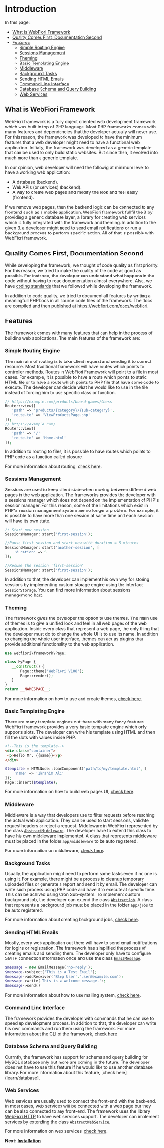 # Introduction

<meta name="description" content="What is WebFiori Framework? Why I should be using it? What is the deference between this framework and any other existing one?">

In this page:
* [What is WebFiori Framework](#what-is-webFiori-framework)
* [Quality Comes First, Documentation Second](#quality-comes-first-documentation-second)
* [Features](#features)
  * [Simple Routing Engine](#simple-routing-engine)
  * [Sessions Management](#sessions-management)
  * [Theming](#theming)
  * [Basic Templating Engine](#basic-templating-engine)
  * [Middleware](#middleware)
  * [Background Tasks](#background-tasks)
  * [Sending HTML Emails](#sending-html-emails)
  * [Command Line Interface](#command-line-interface)
  * [Database Schema and Query Building](#database-schema-and-query-building)
  * [Web Services](#web-services)

## What is WebFiori Framework

WebFiori framework is a fully object oriented web development framework which was built in top of PHP language. Most PHP frameworks comes with many features and dependencies that the developer actually will never use. For this reason, the framework was developed to have the minimum features that a web developer might need to have a functional web application. Initially, the framework was developed as a generic template that can be used to only build static websites. But since then, it evolved into much more than a generic template.

In our opinion, web developer will need the followig at minimum level to have a working web application:
* A database (backend).
* Web APIs (or services) (backend).
* A way to create web pages and modify the look and feel easly (frontend).

If we remove web pages, then the backend logic can be connected to any frontend such as a mobile application. WebFiori framework fullfil the 3 by providing a generic database layer, a library for creating web services which is fully integrated with the framework and theming. In addition to the given 3, a developer might need to send email notifications or run a background process to perform specific action. All of that is possible with WebFiori framework.

## Quality Comes First, Documentation Second

While developing the framework, we thought of code quality as first priority. For this reason, we tried to make the quality of the code as good as possible. For instance, the developer can understand what happens in the code without having to read documentation almost everywhere. Also, we have [coding standards](learn/coding-standards) that we followed while developing the framework.

In addition to code quality, we tried to document all features by writing a meaningfull PHPDocs in all source code files of the framework. The docs are compiled and then published at https://webfiori.com/docs/webfiori. 

## Features
The framework comes with many features that can help in the process of building web applications. The main features of the framework are:

### Simple Routing Engine

The main aim of routing is to take client request and sending it to correct resource. Most traditional framework will have routes which points to controller methods. Routes in WebFiori Framework will point to a file in most cases. For example, it is possible to have a route which points to static HTML file or to have a route which points to PHP file that have some code to execute. The developer can decide what he would like to use in the file instead of forcing him to use specific class or function. 

``` php
// https://example.com/products/board-games/Chess
Router::view([
   'path' => 'products/{category}/{sub-category}',
   'route-to' => 'ViewProductsPage.php'
]);
// https://example.com/
Router::view([
   'path' => '/',
   'route-to' => 'Home.html'
]);
```

In addition to routing to files, it is possible to have routes which points to PHP code as a function called closure.

For more information about routing, [check here](learn/routing).

### Sessions Management

Sessions are used to keep client state when moving between different web pages in the web application. The frameworks provides the developer with a sessions manager which does not depend on the implementation of PHP's session manager. For this reason, some of the limitations which exist in PHP's session management system are no longer a problem. For example, it is possible to have more than one session at same time and each session will have its own state.

``` php
// Start new session
SessionsManager::start('first-session');

//Pause first session and start new with duration = 5 minutes
SessionsManager::start('another-session', [
    'duration' => 5
]);

//Resume the session 'first-session'
SessionsManager::start('first-session');
```

In addition to that, the developer can implement his own way for storing sessions by implementing custom storage engine using the interface `SessionStorage`. You can find more information about sessions managemene [here](learn/sessions-management)

### Theming

The framework gives the developer the option to use themes. The main use of themes is to give a unified look and feel in all web pages of the web application. Inside every class that represent a web page, the only thing that the developer must do to change the whole UI is to use its name. In addition to changing the whole user interface, themes can act as plugins that provide additional functionality to the web application.

```php
use webfiori\framework\Page;

class MyPage {
   __construct() {
       Page::theme('WebFiori V108');
       Page::render();
   }
}
return __NAMESPACE__;
```

For more information on how to use and create themes, [check here](learn/themes).

### Basic Templating Engine

There are many template engines out there with many fancy features. WebFiori framework provides a very basic template engine which only supports slots. The developer can write his template using HTML and then fill the slots with values inside PHP.

``` html
<!--This is the template-->
<div class="container">
 <p>Hello Mr. {{name}}</p>
</div>
```

``` php
$template = HTMLNode::loadComponent('path/to/my/template.html', [
    'name' => 'Ibrahim Ali'
]);
Page::insert($template);
```

For more information on how to build web pages UI, [check here](learn/ui-package).

### Middleware

Middleware is a way that developers use to filter requests before reaching the actual web application. They can be used to start sessions, validate request headers or reject a request. Middleware in WebFiori represented by the class [`AbstractMiddleware`](https://webfiori.com/docs/webfiori/framework/middleware/AbstractMiddleware). The developer have to extend this class to have his own middleware implemented. A class that represents middleware must be placed in the folder `app/middleware` to be auto registered.

For more information on middleware, [check here](learn/middleware).

### Background Tasks

Usually, the application might need to perform some tasks even if no one is using it. For example, there might be a process to cleanup temporary uploaded files or generate a report and send it by email. The developer can write such process using PHP code and have it to execute at specific time. This can be achived using Cron Sub-system. To implement custom background job, the developer can extend the class [`AbstractJob`](https://webfiori.com/docs/webfiori/framework/cron/AbstractJob). A class that represents a background job must be placed in the folder `app/jobs` to be auto registered.

For more information about creating background jobs, [check here](learn/background-tasks).

### Sending HTML Emails

Mostly, every web application out there will have to send email notifications for logins or registration. The framework has simplified the process of creating emails and sending them. The developer only have to configure SMTP connection information once and use the class [`EmailMessage`](https://webfiori.com/docs/webfiori/framework/mail/EmailMessage).

``` php
$message = new EmailMessage('no-reply');
$message->subject('This is a Test Email');
$message->addReceiver('Blog User','user@example.com');
$message->write('This is a welcome message.');
$message->send();
```


For more information about how to use mailing system, [check here](learn/sending-emails).

### Command Line Interface

The framework provides the developer with commands that he can use to speed up development process. In addition to that, the developer can write his own commands and run them using the framework. For more information about the CLI of the framework, [check here](learn/command-line-interface)

### Database Schema and Query Building

Currntly, the framework has support for schema and query building for MySQL database only but more are coming in the future. The developer does not have to use this feature if he would like to use another database library. For more information about this feature, [check here](learn/database].

### Web Services

Web services are usually used to connect the front-end with the back-end. In most cases, web services will be connected with a web page but they can be also connected to any front-end. The framework uses the library [WebFiori HTTP](https://webfiori.com/docs/webfiori/http) to have web services support. The developer can implement services by extending the class [`AbstractWebService`](https://webfiori.com/docs/webfiori/http/AbstractWebService).

For more information on web services, [check here](/learn/web-services).

**Next: [Installation](learn/installation)**
